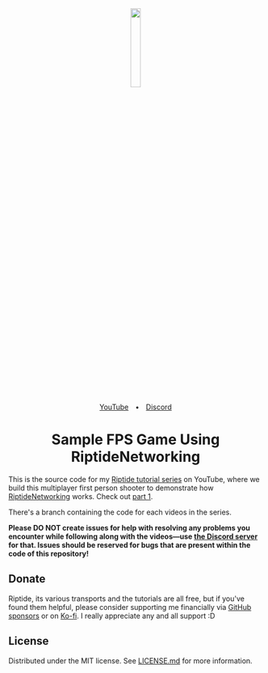 <div align="center">
  <a href="https://github.com/tom-weiland/RiptideNetworking">
    <img src="https://user-images.githubusercontent.com/51303091/119734159-690afc00-be2f-11eb-9673-c1f998025a3e.png" width="20%" height="auto">
  </a>
</div>
<div align="center"><a href="https://tomweiland.net/youtube">YouTube</a>&emsp;<b>•</b>&emsp;<a href="https://discord.com/invite/tomweiland">Discord</a></div>
<h1 align="center">Sample FPS Game Using RiptideNetworking</h1>

This is the source code for my [Riptide tutorial series](https://youtube.com/playlist?list=PLXkn83W0Qkfn3qF7NU4OEtVwOD6U2wphJ) on YouTube, where we build this multiplayer first person shooter to demonstrate how [RiptideNetworking](https://github.com/tom-weiland/RiptideNetworking) works. Check out [part 1](https://youtu.be/6kWNZOFcFQw).

There's a branch containing the code for each videos in the series.

**Please DO NOT create issues for help with resolving any problems you encounter while following along with the videos—use [the Discord server](https://discord.com/invite/tomweiland) for that. Issues should be reserved for bugs that are present within the code of this repository!**

## Donate
Riptide, its various transports and the tutorials are all free, but if you've found them helpful, please consider supporting me financially via [GitHub sponsors](https://github.com/sponsors/tom-weiland) or on [Ko-fi](https://ko-fi.com/tomweiland). I really appreciate any and all support :D

## License
Distributed under the MIT license. See [LICENSE.md](https://github.com/tom-weiland/RiptideSampleFPS/blob/main/LICENSE.md) for more information.